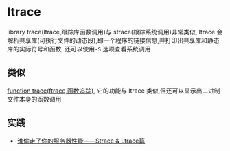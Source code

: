 # ltrace
library trace(ltrace,跟踪库函数调用)与 strace(跟踪系统调用)非常类似, ltrace 会解析共享库(可执行文件的动态段),即一个程序的链接信息,并打印出共享库和静态库的实际符号和函数, 还可以使用`-S` 选项查看系统调用

## 类似
[function trace(ftrace,函数追踪)](https://github.com/elfmaster/ftrace), 它的功能与 ltrace 类似,但还可以显示出二进制文件本身的函数调用

## 实践
- [谁偷走了你的服务器性能——Strace & Ltrace篇](http://rdc.hundsun.com/portal/article/597.html)